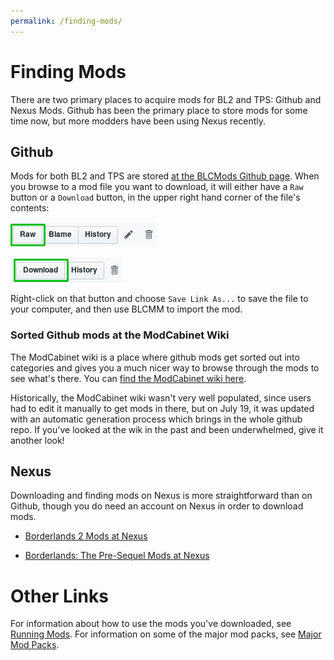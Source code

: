 ```yaml
---
permalink: /finding-mods/
---
```

# Finding Mods

There are two primary places to acquire mods for BL2 and TPS: Github and
Nexus Mods.  Github has been the primary place to store mods for some time
now, but more modders have been using Nexus recently.

## Github

Mods for both BL2 and TPS are stored [at the BLCMods Github page](https://github.com/BLCM/BLCMods).
When you browse to a mod file you want to download, it will either have a
`Raw` button or a `Download` button, in the upper right hand corner of the
file's contents:

[![Raw Button](/img/github_raw.png)](/img/github_raw.png)

[![Download Button](/img/github_download.png)](/img/github_download.png)

Right-click on that button and choose `Save Link As...` to save the file to
your computer, and then use BLCMM to import the mod.

### Sorted Github mods at the ModCabinet Wiki

The ModCabinet wiki is a place where github mods get sorted out into
categories and gives you a much nicer way to browse through the mods
to see what's there.  You can [find the ModCabinet wiki here](https://github.com/BLCM/ModCabinet/wiki).

Historically, the ModCabinet wiki wasn't very well populated, since
users had to edit it manually to get mods in there, but on July 19, 
it was updated with an automatic generation process which brings in
the whole github repo.  If you've looked at the wik in the past and
been underwhelmed, give it another look!

## Nexus

Downloading and finding mods on Nexus is more straightforward than on
Github, though you do need an account on Nexus in order to download
mods.

- [Borderlands 2 Mods at Nexus](https://www.nexusmods.com/borderlands2)

- [Borderlands: The Pre-Sequel Mods at Nexus](https://www.nexusmods.com/borderlands2)

# Other Links

For information about how to use the mods you've downloaded, see [Running Mods](/running-mods/).
For information on some of the major mod packs, see [Major Mod Packs](/mod-packs/).
